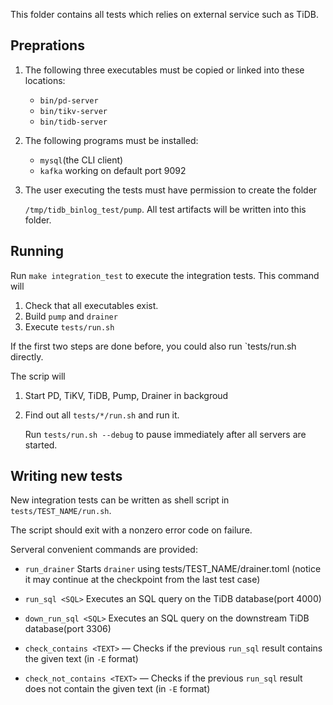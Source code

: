 

This folder contains all tests which relies on external service such as TiDB.

## Preprations

1. The following three executables must be copied or linked into these locations:

   - `bin/pd-server`
   - `bin/tikv-server`
   - `bin/tidb-server`

2. The following programs must be installed:

   - `mysql`(the CLI client)
   - `kafka`  working on default port 9092

3. The user executing the tests must have permission to create the folder

   `/tmp/tidb_binlog_test/pump`. All test artifacts will be written into this folder.

## Running

Run `make integration_test` to execute the integration tests. This command will

1. Check that all executables exist.
2. Build `pump` and `drainer`
3. Execute `tests/run.sh`

If the first two steps are done before, you could also run `tests/run.sh directly.

The scrip will

1. Start PD, TiKV, TiDB, Pump, Drainer in backgroud

2. Find out all `tests/*/run.sh` and run it.

   Run `tests/run.sh --debug` to pause immediately after all servers are started.

## Writing new tests

New integration tests can be written as shell script in `tests/TEST_NAME/run.sh`.

The script should exit with a nonzero error code on failure.

Serveral convenient commands are provided:

- `run_drainer`  Starts `drainer` using tests/TEST_NAME/drainer.toml (notice it may continue at the checkpoint from the last test case)
- `run_sql <SQL>` Executes an SQL query on the TiDB database(port 4000)
- `down_run_sql <SQL>` Executes an SQL query on the downstream TiDB database(port 3306)

- `check_contains <TEXT>` — Checks if the previous `run_sql` result contains the given text
  (in `-E` format)
- `check_not_contains <TEXT>` — Checks if the previous `run_sql` result does not contain the given
  text (in `-E` format)

